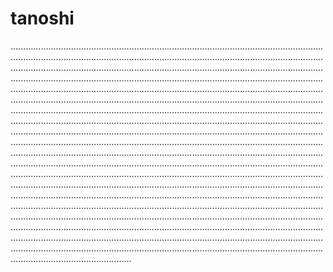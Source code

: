 # tanoshi

................................................................................................................................................................................................................................................................................................................................................................................................................................................................................................................................................................................................................................................................................................................................................................................................................................................................................................................................................................................................................................................................................................................................................................................................................................................................................................................................................................................................................................................................................................................................................................................................................................................................................................................................................................................................................................................................................................................................................................................................................................................................................................................................................................................................................................................................................................................................................................................................................................................................................................................................................................................................................................